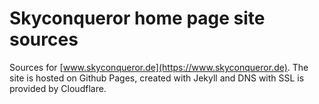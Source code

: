 Skyconqueror home page site sources
===

Sources for [www.skyconqueror.de](https://www.skyconqueror.de). The site is hosted on Github Pages, created with Jekyll and DNS with SSL is provided by Cloudflare.
